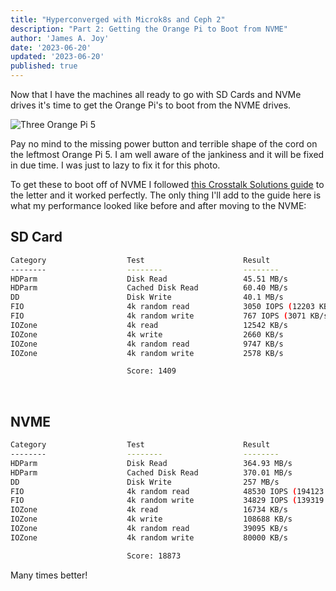 ```yaml
---
title: "Hyperconverged with Microk8s and Ceph 2"
description: "Part 2: Getting the Orange Pi to Boot from NVME"
author: 'James A. Joy'
date: '2023-06-20'
updated: '2023-06-20'
published: true
---
```


Now that I have the machines all ready to go with SD Cards and NVMe drives it's time to get the Orange Pi's to boot from the NVME drives.

![Three Orange Pi 5](https://res.cloudinary.com/jarautomation/image/upload/f_auto,q_auto,w_700/v1687297311/jamesjoy.site/Orange%20Pi%205%20Triplet.jpg)

Pay no mind to the missing power button and terrible shape of the cord on the leftmost Orange Pi 5. I am well aware of the jankiness and it will be fixed in due time. I was just to lazy to fix it for this photo.

To get these to boot off of NVME I followed [this Crosstalk Solutions guide](https://www.crosstalksolutions.com/orange-pi-5-simple-overview-and-installation-with-m-2-ssd/) to the letter and it worked perfectly. The only thing I'll add to the guide here is what my performance looked like before and after moving to the NVME:
<br />

## SD Card

```bash
Category                  Test                      Result
--------                  --------                  --------
HDParm                    Disk Read                 45.51 MB/s               
HDParm                    Cached Disk Read          60.40 MB/s               
DD                        Disk Write                40.1 MB/s                
FIO                       4k random read            3050 IOPS (12203 KB/s)   
FIO                       4k random write           767 IOPS (3071 KB/s)     
IOZone                    4k read                   12542 KB/s               
IOZone                    4k write                  2660 KB/s                
IOZone                    4k random read            9747 KB/s                
IOZone                    4k random write           2578 KB/s                

                          Score: 1409                                        
```
<br/>

## NVME

```bash
Category                  Test                      Result     
--------                  --------                  --------
HDParm                    Disk Read                 364.93 MB/s              
HDParm                    Cached Disk Read          370.01 MB/s              
DD                        Disk Write                257 MB/s                 
FIO                       4k random read            48530 IOPS (194123 KB/s) 
FIO                       4k random write           34829 IOPS (139319 KB/s) 
IOZone                    4k read                   16734 KB/s               
IOZone                    4k write                  108688 KB/s              
IOZone                    4k random read            39095 KB/s               
IOZone                    4k random write           80000 KB/s               

                          Score: 18873                                       
```

Many times better!